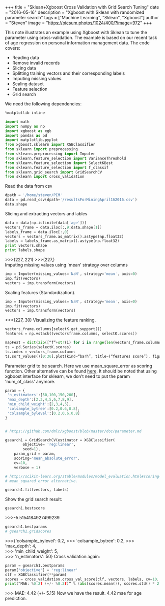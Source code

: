 +++
title = "Sklean+Xgboost Cross Validation with Grid Search Tuning"
date = "2016-05-16"
description = "Xgboost with Sklean with randomized parameter search"
tags = ["Machine Learning", "Sklean", "Xgboost"]
author = "Steven"
image = "https://picsum.photos/1024/400/?image=972"
+++


This note illustrates an example using Xgboost with Sklean to tune the parameter using cross-validation. The example is based on our recent task of age regression on personal information management data. The code covers:

* Reading data
* Remove invalid records
* Slicing data
* Splitting training vectors and their corresponding labels
* Imputing missing values
* Scaling dataset
* Feature selection
* Grid search

We need the following dependencies:
```python
%matplotlib inline 

import math
import numpy as np
import xgboost as xgb
import pandas as pd
import matplotlib.pyplot
from xgboost.sklearn import XGBClassifier
from sklearn import preprocessing
from sklearn.preprocessing import Imputer
from sklearn.feature_selection import VarianceThreshold
from sklearn.feature_selection import SelectKBest
from sklearn.feature_selection import f_classif
from sklearn.grid_search import GridSearchCV
from sklearn import cross_validation
```


Read the data from csv
```python
dpath = '/home/steven/PIM'
data = pd.read_csv(dpath+'/resultsForMiningApril162016.csv')
data.shape
```

Slicing and extracting vectors and lables
```python
data = data[np.isfinite(data['age'])]
vectors_frame = data.iloc[:,9:data.shape[1]]
labels_frame = data.iloc[:,0]
vectors = vectors_frame.as_matrix().astype(np.float32)
labels = labels_frame.as_matrix().astype(np.float32)
print vectors.shape
print labels.shape
```

\>\>\>(227, 221)
\>\>\>(227,)    
Imputing missing values using 'mean' strategy over columns
```python
imp = Imputer(missing_values='NaN', strategy='mean', axis=0)
imp.fit(vectors)
vectors = imp.transform(vectors)
```
Scaling features (Standardization).
```python
imp = Imputer(missing_values='NaN', strategy='mean', axis=0)
imp.fit(vectors)
vectors = imp.transform(vectors)
```
\>\>\>(227, 30)
Visualizing the feature ranking.
```python
vectors_frame.columns[selectK.get_support()]
features = np.vstack((vectorsframe.columns, selectK.scores))

mapFeat = dict(zip([“f”+str(i) for i in range(len(vectors_frame.columns))],vectorsframe.columns))
ts = pd.Series(selectK.scores)
ts.index = vectors_frame.columns
ts.sort_values()[0:30].plot(kind=“barh”, title=(“features score”), figsize=(8, 8))
```
Parameter grid to be search. Here we use mean_square_error as scoring function. Other alternative can be found [here](http://scikit-learn.org/stable/modules/model_evaluation.html#scoring-parameter). It should be noted that using xgboost interface for sklearn, we don't need to put the param 'num_of_class' anymore.
```python
param = {
 'n_estimators':[50,100,150,200],
 'max_depth':[2,3,4,5,6,7,8,9],
 'min_child_weight':[2,3,4,5],
 'colsample_bytree':[0.2,0.6,0.8],
 'colsample_bylevel':[0.2,0.6,0.8]
}


# https://github.com/dmlc/xgboost/blob/master/doc/parameter.md

gsearch1 = GridSearchCV(estimator = XGBClassifier( 
        objective= 'reg:linear', 
        seed=1), 
    param_grid = param, 
    scoring='mean_absolute_error',
    cv=10,
    verbose = 1)

# http://scikit-learn.org/stable/modules/model_evaluation.html#scoring-parameter
# mean_squared_error alternative.

gsearch1.fit(vectors, labels)
```
Show the grid search result:
```python
gsearch1.bestscore
```
\>\>\>-5.5154184927499239
```python
gsearch1.bestparams
# gsearch1.gridscores

```
\>\>\>{'colsample_bylevel': 0.2,
\>\>\> 'colsample_bytree': 0.2,
\>\>\> 'max_depth': 4,<br>
\>\>\> 'min_child_weight': 5,<br>
\>\>\> 'n_estimators': 50}
Cross validation again:
```python
param = gsearch1.bestparams
param['objective'] = 'reg:linear'
clf = XGBClassifier(**param)
scores = cross_validation.cross_val_score(clf, vectors, labels, cv=10,  scoring='mean_absolute_error')
print(“MAE: %0.2f (+/- %0.2f)” % (abs(scores.mean()), scores.std() * 2))
```
\>\>\> MAE: 4.42 (+/- 5.15)
Now we have the result. 4.42 mae for age prediction.
